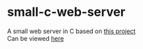 # small-c-web-server
A small web server in C based on [this project](https://github.com/infraredCoding/cerveur)\
Can be viewed [here](http://www.nicholasdaskalovic.com)
